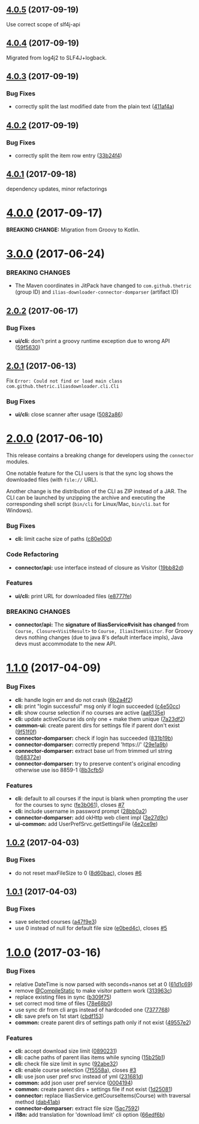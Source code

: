<a name="4.0.5"></a>
## [4.0.5](https://github.com/thetric/ilias-downloader-connector-domparser/compare/4.0.3...4.0.5) (2017-09-19)

Use correct scope of slf4j-api


<a name="4.0.4"></a>
## [4.0.4](https://github.com/thetric/ilias-downloader-connector-domparser/compare/4.0.3...4.0.4) (2017-09-19)

Migrated from log4j2 to SLF4J+logback.

<a name="4.0.3"></a>
## [4.0.3](https://github.com/thetric/ilias-downloader-connector-domparser/compare/4.0.2...4.0.3) (2017-09-19)


### Bug Fixes

* correctly split the last modified date from the plain text ([411af4a](https://github.com/thetric/ilias-downloader-connector-domparser/commit/411af4a))



<a name="4.0.2"></a>
## [4.0.2](https://github.com/thetric/ilias-downloader-connector-domparser/compare/4.0.0...4.0.2) (2017-09-19)


### Bug Fixes

* correctly split the item row entry ([33b24f4](https://github.com/thetric/ilias-downloader-connector-domparser/commit/33b24f4))



<a name="4.0.1"></a>
## [4.0.1](https://github.com/thetric/ilias-downloader-connector-domparser/compare/4.0.0...4.0.1) (2017-09-18)

dependency updates, minor refactorings


<a name="4.0.0"></a>
# [4.0.0](https://github.com/thetric/ilias-downloader-connector-domparser/compare/3.0.0...4.0.0) (2017-09-17)

**BREAKING CHANGE:** Migration from Groovy to Kotlin.

<a name="3.0.0"></a>
# [3.0.0](https://github.com/thetric/ilias-downloader-connector-domparser/compare/2.0.2...v3.0.0) (2017-06-24)

### BREAKING CHANGES

* The Maven coordinates in JitPack have changed to `com.github.thetric`  (group ID) and `ilias-downloader-connector-domparser` (artifact ID)

<a name="2.0.2"></a>
## [2.0.2](https://github.com/thetric/ilias-downloader-connector-domparser/compare/2.0.1...v2.0.2) (2017-06-17)


### Bug Fixes

* **ui/cli:** don't print a groovy runtime exception due to wrong API ([59f5630](https://github.com/thetric/ilias-downloader-connector-domparser/commit/59f5630))



<a name="2.0.1"></a>
## [2.0.1](https://github.com/thetric/ilias-downloader-connector-domparser/compare/2.0.0...v2.0.1) (2017-06-13)

Fix `Error: Could not find or load main class com.github.thetric.iliasdownloader.cli.Cli`

### Bug Fixes

* **ui/cli:** close scanner after usage ([5082a86](https://github.com/thetric/ilias-downloader-connector-domparser/commit/5082a86))



<a name="2.0.0"></a>
# [2.0.0](https://github.com/thetric/ilias-downloader-connector-domparser/compare/1.1.0...v2.0.0) (2017-06-10)

This release contains a breaking change for developers using the `connector` modules.

One notable feature for the CLI users is that the sync log shows the downloaded files (with `file://` URL).

 Another change is the distribution of the CLI as ZIP instead of a JAR.
 The CLI can be launched by unzipping the archive and executing the corresponding shell script (`bin/cli` for Linux/Mac, `bin/cli.bat` for Windows).

### Bug Fixes

* **cli:** limit cache size of paths ([c80e00d](https://github.com/thetric/ilias-downloader-connector-domparser/commit/c80e00d))


### Code Refactoring

* **connector/api:** use interface instead of closure as Visitor ([19bb82d](https://github.com/thetric/ilias-downloader-connector-domparser/commit/19bb82d))


### Features

* **ui/cli:** print URL for downloaded files ([e8777fe](https://github.com/thetric/ilias-downloader-connector-domparser/commit/e8777fe))


### BREAKING CHANGES

* **connector/api:** The **signature of IliasService#visit has changed** from `Course, Closure<VisitResult>` to `Course, IliasItemVisitor`.
For Groovy devs nothing changes (due to java 8's default interface impls), Java devs must accommodate to the new API.



<a name="1.1.0"></a>
# [1.1.0](https://github.com/thetric/ilias-downloader-connector-domparser/compare/1.0.2...1.1.0) (2017-04-09)


### Bug Fixes

* **cli:** handle login err and do not crash ([6b2a4f2](https://github.com/thetric/ilias-downloader-connector-domparser/commit/6b2a4f2))
* **cli:** print "login successful" msg only if login succeeded ([c4e50cc](https://github.com/thetric/ilias-downloader-connector-domparser/commit/c4e50cc))
* **cli:** show course selection if no courses are active ([aa6135e](https://github.com/thetric/ilias-downloader-connector-domparser/commit/aa6135e))
* **cli:** update activeCourse ids only one + make them unique ([7a23df2](https://github.com/thetric/ilias-downloader-connector-domparser/commit/7a23df2))
* **common-ui:** create parent dirs for settings file if parent don't exist ([9f51f0f](https://github.com/thetric/ilias-downloader-connector-domparser/commit/9f51f0f))
* **connector-domparser:** check if login has succeeded ([831b19b](https://github.com/thetric/ilias-downloader-connector-domparser/commit/831b19b))
* **connector-domparser:** correctly prepend 'https://' ([29e1a9b](https://github.com/thetric/ilias-downloader-connector-domparser/commit/29e1a9b))
* **connector-domparser:** extract base url from trimmed url string ([b68372e](https://github.com/thetric/ilias-downloader-connector-domparser/commit/b68372e))
* **connector-domparser:** try to preserve content's original encoding otherwise use iso 8859-1 ([8b3cfb5](https://github.com/thetric/ilias-downloader-connector-domparser/commit/8b3cfb5))


### Features

* **cli:** default to all courses if the input is blank when prompting the user for the courses to sync ([fe3b061](https://github.com/thetric/ilias-downloader-connector-domparser/commit/fe3b061)), closes [#7](https://github.com/thetric/ilias-downloader-connector-domparser/issues/7)
* **cli:** include username in password prompt ([28bb0a2](https://github.com/thetric/ilias-downloader-connector-domparser/commit/28bb0a2))
* **connector-domparser:** add okHttp web client impl ([3e27d9c](https://github.com/thetric/ilias-downloader-connector-domparser/commit/3e27d9c))
* **ui-common:** add UserPrefSrvc.getSettingsFile ([4e2ce9e](https://github.com/thetric/ilias-downloader-connector-domparser/commit/4e2ce9e))



<a name="1.0.2"></a>
## [1.0.2](https://github.com/thetric/ilias-downloader-connector-domparser/compare/1.0.1...1.0.2) (2017-04-03)


### Bug Fixes

* do not reset maxFileSize to 0 ([8d60bac](https://github.com/thetric/ilias-downloader-connector-domparser/commit/8d60bac)), closes [#6](https://github.com/thetric/ilias-downloader-connector-domparser/issues/6)



<a name="1.0.1"></a>
## [1.0.1](https://github.com/thetric/ilias-downloader-connector-domparser/compare/1.0.0...1.0.1) (2017-04-03)


### Bug Fixes

* save selected courses ([a47f9e3](https://github.com/thetric/ilias-downloader-connector-domparser/commit/a47f9e3))
* use 0 instead of null for default file size ([e0bed4c](https://github.com/thetric/ilias-downloader-connector-domparser/commit/e0bed4c)), closes [#5](https://github.com/thetric/ilias-downloader-connector-domparser/issues/5)



<a name="1.0.0"></a>
# [1.0.0](https://github.com/thetric/ilias-downloader-connector-domparser/compare/313963c...1.0.0) (2017-03-16)


### Bug Fixes

* relative DateTime is now parsed with seconds+nanos set at 0 ([61d1c69](https://github.com/thetric/ilias-downloader-connector-domparser/commit/61d1c69))
* remove [@CompileStatic](https://github.com/CompileStatic) to make visitor pattern work ([313963c](https://github.com/thetric/ilias-downloader-connector-domparser/commit/313963c))
* replace existing files in sync ([b309f75](https://github.com/thetric/ilias-downloader-connector-domparser/commit/b309f75))
* set correct mod time of files ([78e68b0](https://github.com/thetric/ilias-downloader-connector-domparser/commit/78e68b0))
* use sync dir from cli args instead of hardcoded one ([7377768](https://github.com/thetric/ilias-downloader-connector-domparser/commit/7377768))
* **cli:** save prefs on 1st start ([cbdf153](https://github.com/thetric/ilias-downloader-connector-domparser/commit/cbdf153))
* **common:** create parent dirs of settings path only if not exist ([49557e2](https://github.com/thetric/ilias-downloader-connector-domparser/commit/49557e2))


### Features

* **cli:** accept download size limit ([0890231](https://github.com/thetric/ilias-downloader-connector-domparser/commit/0890231))
* **cli:** cache paths of parent ilias items while syncing ([15b25b1](https://github.com/thetric/ilias-downloader-connector-domparser/commit/15b25b1))
* **cli:** check file size limit in sync ([92abe32](https://github.com/thetric/ilias-downloader-connector-domparser/commit/92abe32))
* **cli:** enable course selection ([7f5558a](https://github.com/thetric/ilias-downloader-connector-domparser/commit/7f5558a)), closes [#3](https://github.com/thetric/ilias-downloader-connector-domparser/issues/3)
* **cli:** use json user pref srvc instead of yml ([231681d](https://github.com/thetric/ilias-downloader-connector-domparser/commit/231681d))
* **common:** add json user pref service ([0004194](https://github.com/thetric/ilias-downloader-connector-domparser/commit/0004194))
* **common:** create parent dirs + settings file if not exist ([1d25081](https://github.com/thetric/ilias-downloader-connector-domparser/commit/1d25081))
* **connector:** replace IliasService.getCourseItems(Course) with traversal method ([dab41ab](https://github.com/thetric/ilias-downloader-connector-domparser/commit/dab41ab))
* **connector-domparser:** extract file size ([5ac7592](https://github.com/thetric/ilias-downloader-connector-domparser/commit/5ac7592))
* **i18n:** add translation for 'download limit' cli option ([66edf6b](https://github.com/thetric/ilias-downloader-connector-domparser/commit/66edf6b))



